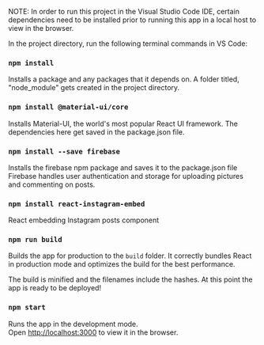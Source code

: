 NOTE: In order to run this project in the Visual Studio Code IDE, 
certain dependencies need to be installed prior to running this app
in a local host to view in the browser. 

In the project directory, run the following terminal commands in VS Code:

### `npm install`

Installs a package and any packages that it depends on.
A folder titled, "node_module" gets created in the project directory. 

### `npm install @material-ui/core`

Installs Material-UI, the world's most popular React UI framework.
The dependencies here get saved in the package.json file.

### `npm install --save firebase`
Installs the firebase npm package and saves it to the package.json file
Firebase handles user authentication and storage for uploading pictures and 
commenting on posts.

### `npm install react-instagram-embed`
React embedding Instagram posts component

### `npm run build`

Builds the app for production to the `build` folder.
It correctly bundles React in production mode and optimizes the build for the best performance.

The build is minified and the filenames include the hashes.
At this point the app is ready to be deployed!

### `npm start`

Runs the app in the development mode.\
Open [http://localhost:3000](http://localhost:3000) to view it in the browser.



